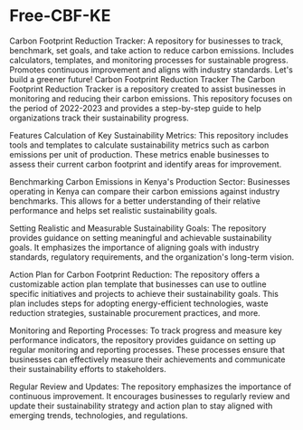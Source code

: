 # Free-CBF-KE
Carbon Footprint Reduction Tracker: A repository for businesses to track, benchmark, set goals, and take action to reduce carbon emissions. Includes calculators, templates, and monitoring processes for sustainable progress. Promotes continuous improvement and aligns with industry standards. Let's build a greener future!
Carbon Footprint Reduction Tracker
The Carbon Footprint Reduction Tracker is a repository created to assist businesses in monitoring and reducing their carbon emissions. This repository focuses on the period of 2022-2023 and provides a step-by-step guide to help organizations track their sustainability progress.

Features
Calculation of Key Sustainability Metrics: This repository includes tools and templates to calculate sustainability metrics such as carbon emissions per unit of production. These metrics enable businesses to assess their current carbon footprint and identify areas for improvement.

Benchmarking Carbon Emissions in Kenya's Production Sector: Businesses operating in Kenya can compare their carbon emissions against industry benchmarks. This allows for a better understanding of their relative performance and helps set realistic sustainability goals.

Setting Realistic and Measurable Sustainability Goals: The repository provides guidance on setting meaningful and achievable sustainability goals. It emphasizes the importance of aligning goals with industry standards, regulatory requirements, and the organization's long-term vision.

Action Plan for Carbon Footprint Reduction: The repository offers a customizable action plan template that businesses can use to outline specific initiatives and projects to achieve their sustainability goals. This plan includes steps for adopting energy-efficient technologies, waste reduction strategies, sustainable procurement practices, and more.

Monitoring and Reporting Processes: To track progress and measure key performance indicators, the repository provides guidance on setting up regular monitoring and reporting processes. These processes ensure that businesses can effectively measure their achievements and communicate their sustainability efforts to stakeholders.

Regular Review and Updates: The repository emphasizes the importance of continuous improvement. It encourages businesses to regularly review and update their sustainability strategy and action plan to stay aligned with emerging trends, technologies, and regulations.
